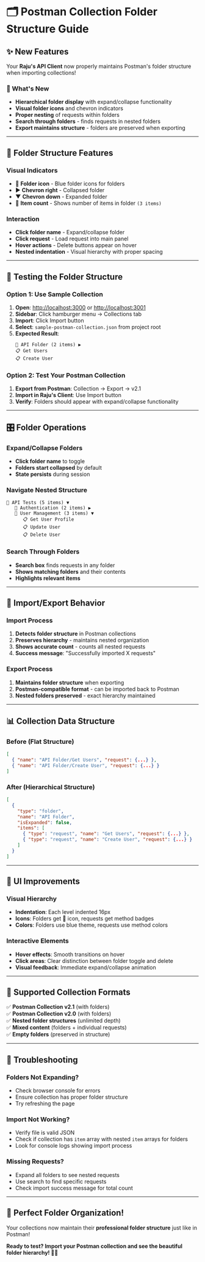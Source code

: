 # 🗂️ Postman Collection Folder Structure Guide

## ✨ New Features

Your **Raju's API Client** now properly maintains Postman's folder structure when importing collections!

### 🎯 What's New
- **Hierarchical folder display** with expand/collapse functionality
- **Visual folder icons** and chevron indicators  
- **Proper nesting** of requests within folders
- **Search through folders** - finds requests in nested folders
- **Export maintains structure** - folders are preserved when exporting

---

## 📁 Folder Structure Features

### **Visual Indicators**
- 📁 **Folder icon** - Blue folder icons for folders
- ▶️ **Chevron right** - Collapsed folder
- ▼ **Chevron down** - Expanded folder
- 🔢 **Item count** - Shows number of items in folder `(3 items)`

### **Interaction**
- **Click folder name** - Expand/collapse folder
- **Click request** - Load request into main panel
- **Hover actions** - Delete buttons appear on hover
- **Nested indentation** - Visual hierarchy with proper spacing

---

## 🧪 Testing the Folder Structure

### **Option 1: Use Sample Collection**
1. **Open**: [http://localhost:3000](http://localhost:3000) or [http://localhost:3001](http://localhost:3001)
2. **Sidebar**: Click hamburger menu → Collections tab
3. **Import**: Click Import button
4. **Select**: `sample-postman-collection.json` from project root
5. **Expected Result**:
   ```
   📁 API Folder (2 items) ▶️
   📋 Get Users
   📋 Create User
   ```

### **Option 2: Test Your Postman Collection**
1. **Export from Postman**: Collection → Export → v2.1
2. **Import in Raju's Client**: Use Import button
3. **Verify**: Folders should appear with expand/collapse functionality

---

## 🎛️ Folder Operations

### **Expand/Collapse Folders**
- **Click folder name** to toggle
- **Folders start collapsed** by default
- **State persists** during session

### **Navigate Nested Structure**
```
📁 API Tests (5 items) ▼
   📁 Authentication (2 items) ▶️
   📁 User Management (3 items) ▼
      📋 Get User Profile
      📋 Update User
      📋 Delete User
```

### **Search Through Folders**
- **Search box** finds requests in any folder
- **Shows matching folders** and their contents
- **Highlights relevant items**

---

## 🔄 Import/Export Behavior

### **Import Process**
1. **Detects folder structure** in Postman collections
2. **Preserves hierarchy** - maintains nested organization
3. **Shows accurate count** - counts all nested requests
4. **Success message**: "Successfully imported X requests"

### **Export Process**
1. **Maintains folder structure** when exporting
2. **Postman-compatible format** - can be imported back to Postman
3. **Nested folders preserved** - exact hierarchy maintained

---

## 📊 Collection Data Structure

### **Before (Flat Structure)**
```json
[
  { "name": "API Folder/Get Users", "request": {...} },
  { "name": "API Folder/Create User", "request": {...} }
]
```

### **After (Hierarchical Structure)**
```json
[
  {
    "type": "folder",
    "name": "API Folder",
    "isExpanded": false,
    "items": [
      { "type": "request", "name": "Get Users", "request": {...} },
      { "type": "request", "name": "Create User", "request": {...} }
    ]
  }
]
```

---

## 🎨 UI Improvements

### **Visual Hierarchy**
- **Indentation**: Each level indented 16px
- **Icons**: Folders get 📁 icon, requests get method badges
- **Colors**: Folders use blue theme, requests use method colors

### **Interactive Elements**
- **Hover effects**: Smooth transitions on hover
- **Click areas**: Clear distinction between folder toggle and delete
- **Visual feedback**: Immediate expand/collapse animation

---

## 🔧 Supported Collection Formats

✅ **Postman Collection v2.1** (with folders)  
✅ **Postman Collection v2.0** (with folders)  
✅ **Nested folder structures** (unlimited depth)  
✅ **Mixed content** (folders + individual requests)  
✅ **Empty folders** (preserved in structure)  

---

## 🐛 Troubleshooting

### **Folders Not Expanding?**
- Check browser console for errors
- Ensure collection has proper folder structure
- Try refreshing the page

### **Import Not Working?**
- Verify file is valid JSON
- Check if collection has `item` array with nested `item` arrays for folders
- Look for console logs showing import process

### **Missing Requests?**
- Expand all folders to see nested requests
- Use search to find specific requests
- Check import success message for total count

---

## 🎉 Perfect Folder Organization!

Your collections now maintain their **professional folder structure** just like in Postman!

**Ready to test? Import your Postman collection and see the beautiful folder hierarchy! 📁✨** 